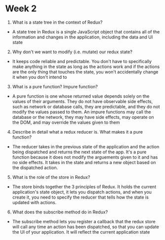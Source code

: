# Week 2

1. What is a state tree in the context of Redux?
- A state tree in Redux is a single JavaScript object that contains all of the information and changes in the application, including the data and UI state

2. Why don't we want to modify (i.e. mutate) our redux state?
- It keeps code reliable and predictable. You don't have to specifically make anything in the state as long as the actions work and if the actions are the only thing that touches the state, you won't accidentally change it when you don't intend to

3. What is a pure function? Impure function?
- A pure function is one whose returned value depends solely on the values of their arguments. They do not have observable side effects, such as network or database calls, they are predictable, and they do not modify the values passed to them. An impure functions may call the database or the network, they may have side effects, may operate on the DOM, and may override the values given to them

4. Describe in detail what a redux reducer is. What makes it a pure function?
- The reducer takes in the previous state of the application and the action being dispatched and returns the next state of the app. It's a pure function because it does not modify the arguements given to it and has no side effects. It takes in the state and returns a new object based on the dispatched action.

5. What is the role of the store in Redux?
- The store binds together the 3 principles of Redux. It holds the current application's state object, it lets you dispatch actions, and when you create it, you need to specify the reducer that tells how the state is updated with actions. 

6. What does the subscribe method do in Redux?
- The subscribe method lets you register a callback that the redux store will call any time an action has been dispatched, so that you can update the UI of your application. It will reflect the current application state